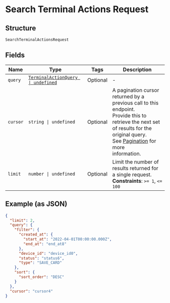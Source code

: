 <!-- Optimized: 2025-10-06 -->
<!-- RPM: 1.6.2.1.1.6.2.1_search-terminal-actions-request_20251006 -->
<!-- Session: E2E RPM DNA Application -->
<!-- AOM: RND (Reggie & Dro) -->
<!-- COI: TECHNOLOGY -->
<!-- RPM: HIGH -->
<!-- ACTION: BUILD -->

# Search Terminal Actions Request

## Structure

`SearchTerminalActionsRequest`

## Fields

| Name | Type | Tags | Description |
|  --- | --- | --- | --- |
| `query` | [`TerminalActionQuery \| undefined`](../../doc/models/terminal-action-query.md) | Optional | - |
| `cursor` | `string \| undefined` | Optional | A pagination cursor returned by a previous call to this endpoint.<br>Provide this to retrieve the next set of results for the original query.<br>See [Pagination](https://developer.squareup.com/docs/build-basics/common-api-patterns/pagination) for more<br>information. |
| `limit` | `number \| undefined` | Optional | Limit the number of results returned for a single request.<br>**Constraints**: `>= 1`, `<= 100` |

## Example (as JSON)

```json
{
  "limit": 2,
  "query": {
    "filter": {
      "created_at": {
        "start_at": "2022-04-01T00:00:00.000Z",
        "end_at": "end_at8"
      },
      "device_id": "device_id0",
      "status": "status6",
      "type": "SAVE_CARD"
    },
    "sort": {
      "sort_order": "DESC"
    }
  },
  "cursor": "cursor4"
}
```

